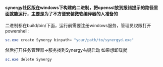 #### synergy社区版在windows下构建的二进制，把openssl放到报错提示的路径里面就能运行，主要是为了不方便安装微软编译器的人准备的
二进制都在build/bin/下面，运行前需要注册windows服务，管理员权限打开powershell:
```powershell
sc.exe create Synergy binpath= "your/path/to/synergyd.exe"
```
然后打开任务管理器->服务找到Synergy右键启动
如果想卸载就
```powershell
sc.exe delete Synergy
```
